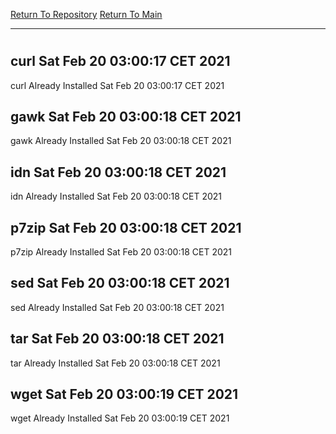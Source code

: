 [Return To Repository](https://github.com/bast69/piholeparser/)
[Return To Main](https://github.com/bast69/piholeparser/blob/master/RecentRunLogs/Mainlog.md)
____________________________________
# 
## curl Sat Feb 20 03:00:17 CET 2021
curl Already Installed Sat Feb 20 03:00:17 CET 2021
## gawk Sat Feb 20 03:00:18 CET 2021
gawk Already Installed Sat Feb 20 03:00:18 CET 2021
## idn Sat Feb 20 03:00:18 CET 2021
idn Already Installed Sat Feb 20 03:00:18 CET 2021
## p7zip Sat Feb 20 03:00:18 CET 2021
p7zip Already Installed Sat Feb 20 03:00:18 CET 2021
## sed Sat Feb 20 03:00:18 CET 2021
sed Already Installed Sat Feb 20 03:00:18 CET 2021
## tar Sat Feb 20 03:00:18 CET 2021
tar Already Installed Sat Feb 20 03:00:18 CET 2021
## wget Sat Feb 20 03:00:19 CET 2021
wget Already Installed Sat Feb 20 03:00:19 CET 2021
